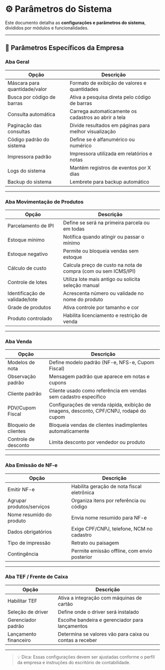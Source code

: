 # ⚙️ Parâmetros do Sistema

Este documento detalha as **configurações e parâmetros do sistema**, divididos por módulos e funcionalidades.

---

## 🏢 Parâmetros Específicos da Empresa

### Aba Geral
| Opção | Descrição |
|-------|-----------|
| Máscara para quantidade/valor | Formato de exibição de valores e quantidades |
| Busca por código de barras | Ativa a pesquisa direta pelo código de barras |
| Consulta automática | Carrega automaticamente os cadastros ao abrir a tela |
| Paginação das consultas | Divide resultados em páginas para melhor visualização |
| Código padrão do sistema | Define se é alfanumérico ou numérico |
| Impressora padrão | Impressora utilizada em relatórios e notas |
| Logs do sistema | Mantém registros de eventos por X dias |
| Backup do sistema | Lembrete para backup automático |

---

### Aba Movimentação de Produtos
| Opção | Descrição |
|-------|-----------|
| Parcelamento de IPI | Define se será na primeira parcela ou em todas |
| Estoque mínimo | Notifica quando atingir ou passar o mínimo |
| Estoque negativo | Permite ou bloqueia vendas sem estoque |
| Cálculo de custo | Calcula preço de custo na nota de compra (com ou sem ICMS/IPI) |
| Controle de lotes | Utiliza lote mais antigo ou solicita seleção manual |
| Identificação de validade/lote | Acrescenta número ou validade no nome do produto |
| Grade de produtos | Ativa controle por tamanho e cor |
| Produto controlado | Habilita licenciamento e restrição de venda |

---

### Aba Venda
| Opção | Descrição |
|-------|-----------|
| Modelos de nota | Define modelo padrão (NF-e, NFS-e, Cupom Fiscal) |
| Observação padrão | Mensagem padrão que aparece em notas e cupons |
| Cliente padrão | Cliente usado como referência em vendas sem cadastro específico |
| PDV/Cupom Fiscal | Configurações de venda rápida, exibição de imagens, desconto, CPF/CNPJ, rodapé do cupom |
| Bloqueio de clientes | Bloqueia vendas de clientes inadimplentes automaticamente |
| Controle de desconto | Limita desconto por vendedor ou produto |

---

### Aba Emissão de NF-e
| Opção | Descrição |
|-------|-----------|
| Emitir NF-e | Habilita geração de nota fiscal eletrônica |
| Agrupar produtos/serviços | Organiza itens por referência ou código |
| Nome resumido do produto | Envia nome resumido para NF-e |
| Dados obrigatórios | Exige CPF/CNPJ, telefone, NCM no cadastro |
| Tipo de impressão | Retrato ou paisagem |
| Contingência | Permite emissão offline, com envio posterior |

---

### Aba TEF / Frente de Caixa
| Opção | Descrição |
|-------|-----------|
| Habilitar TEF | Ativa a integração com máquinas de cartão |
| Seleção de driver | Define onde o driver será instalado |
| Gerenciador padrão | Escolhe bandeira e gerenciador para lançamentos |
| Lançamento financeiro | Determina se valores vão para caixa ou contas a receber |

---

> 💡 Dica: Essas configurações devem ser ajustadas conforme o perfil da empresa e instruções do escritório de contabilidade.  

